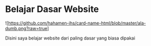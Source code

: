 # Belajar Dasar Website

![https://github.com/hahamen-ihs/card-name-html/blob/master/ala-dumb.png?raw=true]

Disini saya belajar website dari paling dasar
yang biasa dipakai 

